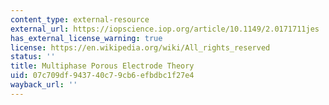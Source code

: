 ```yaml
---
content_type: external-resource
external_url: https://iopscience.iop.org/article/10.1149/2.0171711jes
has_external_license_warning: true
license: https://en.wikipedia.org/wiki/All_rights_reserved
status: ''
title: Multiphase Porous Electrode Theory
uid: 07c709df-9437-40c7-9cb6-efbdbc1f27e4
wayback_url: ''
---
```

